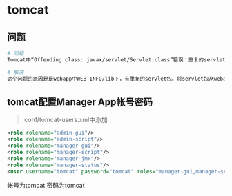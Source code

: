  # tomcat
 ## 问题
 ```bash
 # 问题
 Tomcat中“Offending class: javax/servlet/Servlet.class”错误：重复的servlet包

 # 解决
 这个问题的原因是是webapp中WEB-INFO/lib下，有重复的servlet包。将servlet包从webapp的部署文件中删除以后。再启动，错误信息就消失了。
 ```
 ## tomcat配置Manager App帐号密码

 >conf/tomcat-users.xml中添加
 
 ```xml
 <role rolename="admin-gui"/>  
<role rolename="admin-script"/>  
<role rolename="manager-gui"/>  
<role rolename="manager-script"/>  
<role rolename="manager-jmx"/>  
<role rolename="manager-status"/>  
<user username="tomcat" password="tomcat" roles="manager-gui,manager-script,manager-jmx,manager-status,admin-script,admin-gui"/>  
 ```
帐号为tomcat
密码为tomcat
